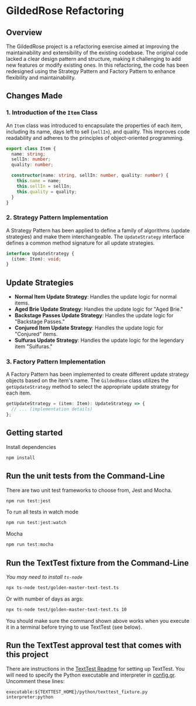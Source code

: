 # GildedRose Refactoring

## Overview
The GildedRose project is a refactoring exercise aimed at improving the maintainability and extensibility of the existing codebase. The original code lacked a clear design pattern and structure, making it challenging to add new features or modify existing ones. In this refactoring, the code has been redesigned using the Strategy Pattern and Factory Pattern to enhance flexibility and maintainability.

## Changes Made

### 1. Introduction of the `Item` Class

An `Item` class was introduced to encapsulate the properties of each item, including its name, days left to sell (`sellIn`), and quality. This improves code readability and adheres to the principles of object-oriented programming.

```typescript
export class Item {
  name: string;
  sellIn: number;
  quality: number;

  constructor(name: string, sellIn: number, quality: number) {
    this.name = name;
    this.sellIn = sellIn;
    this.quality = quality;
  }
}
```

### 2. Strategy Pattern Implementation

A Strategy Pattern has been applied to define a family of algorithms (update strategies) and make them interchangeable. The `UpdateStrategy` interface defines a common method signature for all update strategies.

```typescript
interface UpdateStrategy {
  (item: Item): void;
}
```

## Update Strategies

- **Normal Item Update Strategy**: Handles the update logic for normal items.
- **Aged Brie Update Strategy**: Handles the update logic for "Aged Brie."
- **Backstage Passes Update Strategy**: Handles the update logic for "Backstage Passes."
- **Conjured Item Update Strategy**: Handles the update logic for "Conjured" items.
- **Sulfuras Update Strategy**: Handles the update logic for the legendary item "Sulfuras."

### 3. Factory Pattern Implementation

A Factory Pattern has been implemented to create different update strategy objects based on the item's name. The `GildedRose` class utilizes the `getUpdateStrategy` method to select the appropriate update strategy for each item.

```typescript
getUpdateStrategy = (item: Item): UpdateStrategy => {
  // ... (implementation details)
};
```
## Getting started

Install dependencies

```sh
npm install
```

## Run the unit tests from the Command-Line

There are two unit test frameworks to choose from, Jest and Mocha.

```sh
npm run test:jest
```

To run all tests in watch mode

```sh
npm run test:jest:watch
```

Mocha

```sh
npm run test:mocha
```


## Run the TextTest fixture from the Command-Line

_You may need to install `ts-node`_

```sh
npx ts-node test/golden-master-text-test.ts
```

Or with number of days as args:
```sh
npx ts-node test/golden-master-text-test.ts 10
```

You should make sure the command shown above works when you execute it in a terminal before trying to use TextTest (see below).


## Run the TextTest approval test that comes with this project

There are instructions in the [TextTest Readme](../texttests/README.md) for setting up TextTest. You will need to specify the Python executable and interpreter in [config.gr](../texttests/config.gr). Uncomment these lines:

    executable:${TEXTTEST_HOME}/python/texttest_fixture.py
    interpreter:python


